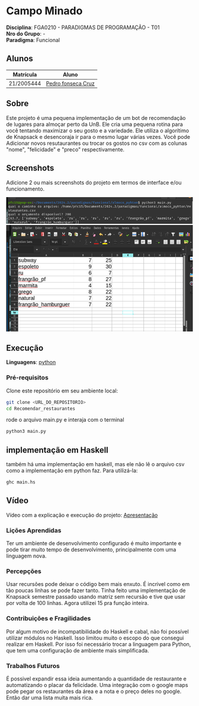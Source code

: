# Campo Minado

**Disciplina**: FGA0210 - PARADIGMAS DE PROGRAMAÇÃO - T01 <br>
**Nro do Grupo**: - <br>
**Paradigma**: Funcional<br>

## Alunos
|Matrícula | Aluno |
| :--: | :--: |
| 21/2005444 | [Pedro fonseca Cruz](https://github.com/pfc15)	|


## Sobre 

Este projeto é uma pequena implementação de um bot de recomendação de lugares para almoçar perto da UnB. Ele cria uma pequena rotina para você tentando maximizar o seu gosto e a variedade. Ele utiliza o algorítimo de Knapsack e desencoraja ir para o mesmo lugar várias vezes. Você pode Adicionar novos resutaurantes ou trocar os gostos no csv com as colunas "nome", "felicidade" e "preco" respectivamente.


## Screenshots
Adicione 2 ou mais screenshots do projeto em termos de interface e/ou funcionamento.

![img1](imagens/img1.png)
![img2](imagens/img2.png)


## Execução
**Linguagens**: [python](https://www.python.org/)


### Pré-requisitos

Clone este repositório em seu ambiente local:
```bash
git clone <URL_DO_REPOSITORIO>
cd Recomendar_restaurantes
```

rode o arquivo main.py e interaja com o terminal
```bash
python3 main.py
```
## implementação em Haskell
também há uma implementação em haskell, mas ele não lê o arquivo csv como a implementação em python faz. Para utilizá-la:

```bash
ghc main.hs
```

## Vídeo
Vídeo com a explicação e execução do projeto:
[Apresentação]()


### Lições Aprendidas
Ter um ambiente de desenvolvimento configurado é muito importante e pode tirar muito tempo de desenvolvimento, principalmente com uma linguagem nova.

### Percepções
Usar recursões pode deixar o código bem mais enxuto. É incrivel como em tão poucas linhas se pode fazer tanto. Tinha feito uma implementação de Knapsack semestre passado usando matriz sem recursão e tive que usar por volta de 100 linhas. Agora utilizei 15 pra função inteira.

### Contribuições e Fragilidades
Por algum motivo de incompatibilidade do Haskell e cabal, não foi possível utilizar módulos no Haskell. Isso limitou muito o escopo do que consegui realizar em Haskell. Por isso foi necessário trocar a linguagem para Python, que tem uma configuração de ambiente mais simplificada.

### Trabalhos Futuros
É possivel expandir essa ideia aumentando a quantidade de restaurante e automatizando o placar da felicidade. Uma integração com o google maps pode pegar os restaurantes da área e a nota e o preço deles no google. Então dar uma lista muita mais rica.
